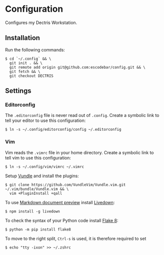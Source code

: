 # Configuration

Configures my Dectris Workstation.

## Installation

Run the following commands:
```shell
$ cd `~/.config` && \
  git init . && \
  git remote add origin git@github.com:escodebar/config.git && \
  git fetch && \
  git checkout DECTRIS
```

## Settings

### Editorconfig

The `.editorconfig` file is never read out of `.config`.
Create a symbolic link to tell your editor to use this configuration:

```shell
$ ln -s ~/.config/editorconfig/config ~/.editorconfig
```

### Vim

Vim reads the `.vimrc` file in your home directory.
Create a symbolic link to tell vim to use this configuration:
```shell
$ ln -s ~/.config/vim/vimrc ~/.vimrc
```

Setup [Vundle](https://github.com/VundleVim/Vundle.vim) and install the plugins:
``` shell
$ git clone https://github.com/VundleVim/Vundle.vim.git ~/.vim/bundle/Vundle.vim && \
  vim +PluginInstall +qall
```

To use [Markdown document preview](https://github.com/shime/vim-livedown) install [Livedown](https://github.com/shime/livedown):
```shell
$ npm install -g livedown
```

To check the syntax of your Python code install [Flake 8](http://flake8.pycqa.org/en/latest/):
```shell
$ python -m pip install flake8
```

To move to the right split, `Ctrl-s` is used, it is therefore required to set
```shell
$ echo "tty -ixon" >> ~/.zshrc
```

